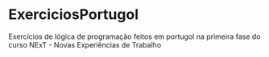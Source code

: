 # ExerciciosPortugol
Exercícios de lógica de programação feitos em portugol na primeira fase do curso NExT - Novas Experiências de Trabalho
